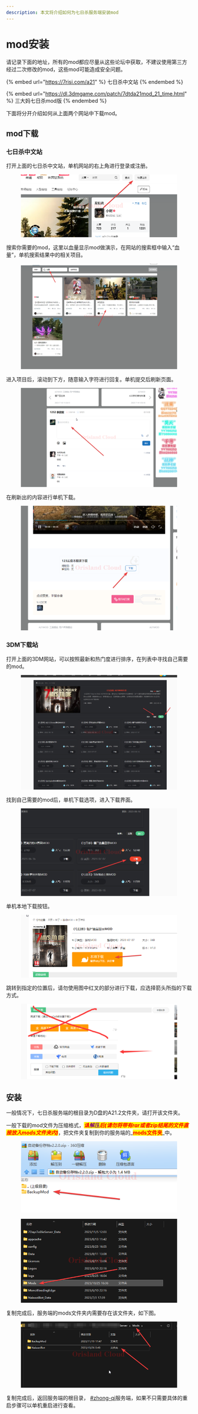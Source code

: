 ```yaml
---
description: 本文将介绍如何为七日杀服务端安装mod
---
```


# mod安装

请记录下面的地址，所有的mod都应尽量从这些论坛中获取，不建议使用第三方经过二次修改的mod，这些mod可能造成安全问题。

{% embed url="https://7risi.com/a21" %}
七日杀中文站
{% endembed %}

{% embed url="https://dl.3dmgame.com/patch/7dtda21mod_21_time.html" %}
三大妈七日杀mod版
{% endembed %}

下面将分开介绍如何从上面两个网站中下载mod。

## mod下载

### 七日杀中文站

打开上面的七日杀中文站，单机网站的右上角进行登录或注册。

<figure><img src="../../../.gitbook/assets/chrome_y1QMeBsiEg.png" alt=""><figcaption></figcaption></figure>

搜索你需要的mod，这里以血量显示mod做演示，在网站的搜索框中输入“血量”，单机搜索结果中的相关项目。

<figure><img src="../../../.gitbook/assets/chrome_n5AgNWPiOS.png" alt=""><figcaption></figcaption></figure>

进入项目后，滚动到下方，随意输入字符进行回复。单机提交后刷新页面。

<figure><img src="../../../.gitbook/assets/chrome_sZ9pxy5ZLa.png" alt=""><figcaption></figcaption></figure>

在刷新出的内容进行单机下载。

<figure><img src="../../../.gitbook/assets/chrome_VrZmqUprhN.png" alt=""><figcaption></figcaption></figure>

### 3DM下载站

打开上面的3DM网站，可以按照最新和热门度进行排序，在列表中寻找自己需要的mod。

<figure><img src="../../../.gitbook/assets/chrome_sG5K9K9xqU.png" alt=""><figcaption></figcaption></figure>

找到自己需要的mod后，单机下载选项，进入下载界面。

<figure><img src="../../../.gitbook/assets/chrome_m6ibuIoJHu.png" alt=""><figcaption></figcaption></figure>

单机本地下载按钮。

<figure><img src="../../../.gitbook/assets/chrome_gAsTbu5ATy.png" alt=""><figcaption></figcaption></figure>

跳转到指定的位置后，请勿使用图中红叉的部分进行下载，应选择箭头所指的下载方式。

<figure><img src="../../../.gitbook/assets/image (44).png" alt=""><figcaption></figcaption></figure>

## 安装

一般情况下，七日杀服务端的根目录为D盘的A21.2文件夹，请打开该文件夹。

一般下载的mod文件为压缩格式，_<mark style="color:red;">**请**</mark><mark style="color:purple;">**解压**</mark><mark style="color:red;">**后(请勿将带有rar或者zip结尾的文件直接放入mods文件夹内)**</mark>_，把文件夹复制到你的服务端的_<mark style="color:red;">**mods文件夹**</mark>_中。

<figure><img src="../../../.gitbook/assets/dsLK17dzWp.png" alt=""><figcaption></figcaption></figure>

<figure><img src="../../../.gitbook/assets/explorer_6h2OJBY3gd.png" alt=""><figcaption></figcaption></figure>

复制完成后，服务端的mods文件夹内需要存在该文件夹，如下图。

<figure><img src="../../../.gitbook/assets/explorer_heyGj1ByuE.png" alt=""><figcaption></figcaption></figure>

复制完成后，返回服务端的根目录， [#zhong-qi](qi-dong-guan-bi-zhong-qi.md#zhong-qi "mention")服务端，如果不只需要具体的重启步骤可以单机重启进行查看。
